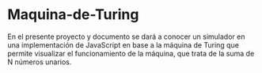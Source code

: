 # Maquina-de-Turing
En el presente proyecto y documento se dará a conocer un simulador en una implementación de JavaScript en base a la máquina de Turing que permite visualizar el funcionamiento de la máquina, que trata de la suma de N números unarios.
